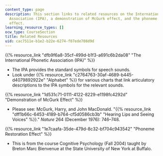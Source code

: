 ```yaml
---
content_type: page
description: This section links to related resources on the International Phonetic
  Association (IPA), a demonstration of McGurk effect, and the phoneme restoration
  effect.
learning_resource_types: []
ocw_type: CourseSection
title: Related Resources
uid: cac7511e-b1e2-b22e-6274-f07ede708d9d
---
```


{{% resource_link "dfb9f6a8-35cf-499d-b1f3-a691c6b2da08" "The International Phonetic Association (IPA)" %}}

*   The IPA provides the standard symbols for speech sounds.
*   Look under {{% resource_link "c2764763-30af-4689-b445-d4079892922e" "Alphabet" %}} for various charts that link articulatory descriptions to the IPA symbols for the relevant sounds.

{{% resource_link "1d531c71-0111-4122-8229-e1198fc4292d" "Demonstration of McGurk Effect" %}}

*   Please see: McGurk, Harry, and John MacDonald. "{{% resource_link "dff1b66c-6453-4189-b764-cf5d0586cb3b" "Hearing Lips and Seeing Voices" %}}." _Nature_ 264 (December 1976): 746–748.

{{% resource_link "1e7caafa-35de-479d-8c32-bf704c943542" "Phoneme Restoration Effect" %}}

*   This is from the course Cognitive Psychology (Fall 2004) taught by Breton Marc Bienvenue at the State University of New York at Buffalo.